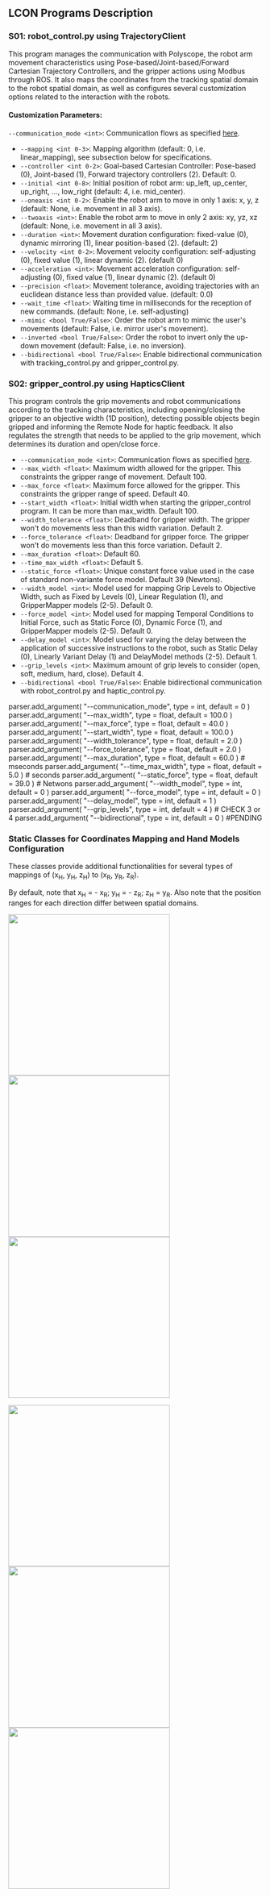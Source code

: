 ## LCON Programs Description

### S01: robot_control.py using TrajectoryClient

This program manages the communication with Polyscope, the robot arm movement characteristics using Pose-based/Joint-based/Forward Cartesian Trajectory Controllers, and the gripper actions using Modbus through ROS. It also maps the coordinates from the tracking spatial domain to the robot spatial domain, as well as configures several customization options related to the interaction with the robots.

#### Customization Parameters:

``--communication_mode <int>``: Communication flows as specified [here](https://github.com/xriteamupv/Haptic_Teleop/tree/main/comms).
- ``--mapping <int 0-3>``: Mapping algorithm (default: 0, i.e. linear_mapping), see subsection below for specifications.
- ``--controller <int 0-2>``: Goal-based Cartesian Controller: Pose-based (0), Joint-based (1), Forward trajectory controllers (2). Default: 0.
- ``--initial <int 0-8>``: Initial position of robot arm: up_left, up_center, up_right, ..., low_right (default: 4, i.e. mid_center).
- ``--oneaxis <int 0-2>``: Enable the robot arm to move in only 1 axis: x, y, z (default: None, i.e. movement in all 3 axis). 
- ``--twoaxis <int>``: Enable the robot arm to move in only 2 axis: xy, yz, xz (default: None, i.e. movement in all 3 axis). 
- ``--duration <int>``: Movement duration configuration: fixed-value (0), dynamic mirroring (1), linear position-based (2). (default: 2)
- ``--velocity <int 0-2>``: Movement velocity configuration: self-adjusting (0), fixed value (1), linear dynamic (2). (default 0)
- ``--acceleration <int>``: Movement acceleration configuration: self-adjusting (0), fixed value (1), linear dynamic (2). (default 0)
- ``--precision <float>``: Movement tolerance, avoiding trajectories with an euclidean distance less than provided value. (default: 0.0)
- ``--wait_time <float>``: Waiting time in milliseconds for the reception of new commands. (default: None, i.e. self-adjusting)
- ``--mimic <bool True/False>``: Order the robot arm to mimic the user's movements (default: False, i.e. mirror user's movement).
- ``--inverted <bool True/False>``: Order the robot to invert only the up-down movement (default: False, i.e. no inversion).
- ``--bidirectional <bool True/False>``: Enable bidirectional communication with tracking_control.py and gripper_control.py.

### S02: gripper_control.py using HapticsClient

This program controls the grip movements and robot communications according to the tracking characteristics, including opening/closing the gripper to an objective width (1D position), detecting possible objects begin gripped and informing the Remote Node for haptic feedback. It also regulates the strength that needs to be applied to the grip movement, which determines its duration and open/close force.

- ``--communication_mode <int>``: Communication flows as specified [here](https://github.com/xriteamupv/Haptic_Teleop/tree/main/comms).
- ``--max_width <float>``: Maximum width allowed for the gripper. This constraints the gripper range of movement. Default 100.
- ``--max_force <float>``: Maximum force allowed for the gripper. This constraints the gripper range of speed. Default 40.
- ``--start_width <float>``: Initial width when starting the gripper_control program. It can be more than max_width. Default 100.
- ``--width_tolerance <float>``: Deadband for gripper width. The gripper won't do movements less than this width variation. Default 2.
- ``--force_tolerance <float>``: Deadband for gripper force. The gripper won't do movements less than this force variation. Default 2.
- ``--max_duration <float>``: Default 60.
- ``--time_max_width <float>``: Default 5.
- ``--static_force <float>``: Unique constant force value used in the case of standard non-variante force model. Default 39 (Newtons).
- ``--width_model <int>``: Model used for mapping Grip Levels to Objective Width, such as Fixed by Levels (0), Linear Regulation (1), and GripperMapper models (2-5). Default 0.
- ``--force_model <int>``: Model used for mapping Temporal Conditions to Initial Force, such as Static Force (0), Dynamic Force (1), and GripperMapper models (2-5). Default 0.
- ``--delay_model <int>``: Model used for varying the delay between the application of successive instructions to the robot, such as Static Delay (0), Linearly Variant Delay (1) and DelayModel methods (2-5). Default 1.
- ``--grip_levels <int>``: Maximum amount of grip levels to consider (open, soft, medium, hard, close). Default 4.
- ``--bidirectional <bool True/False>``: Enable bidirectional communication with robot_control.py and haptic_control.py.

parser.add_argument( "--communication_mode", type = int, default = 0 )
parser.add_argument( "--max_width", type = float, default = 100.0 )
parser.add_argument( "--max_force", type = float, default = 40.0 )
parser.add_argument( "--start_width", type = float, default = 100.0 )
parser.add_argument( "--width_tolerance", type = float, default = 2.0 )
parser.add_argument( "--force_tolerance", type = float, default = 2.0 )
parser.add_argument( "--max_duration", type = float, default = 60.0 ) # mseconds
parser.add_argument( "--time_max_width", type = float, default = 5.0 ) # seconds
parser.add_argument( "--static_force", type = float, default = 39.0 ) # Netwons
parser.add_argument( "--width_model", type = int, default = 0 )
parser.add_argument( "--force_model", type = int, default = 0 )
parser.add_argument( "--delay_model", type = int, default = 1 )
parser.add_argument( "--grip_levels", type = int, default = 4 ) # CHECK 3 or 4
parser.add_argument( "--bidirectional", type = int, default = 0 ) #PENDING

### Static Classes for Coordinates Mapping and Hand Models Configuration

These classes provide additional functionalities for several types of mappings of (x<sub>H</sub>, y<sub>H</sub>, z<sub>H</sub>) to (x<sub>R</sub>, y<sub>R</sub>, z<sub>R</sub>).

By default, note that x<sub>H</sub> = - x<sub>R</sub>; y<sub>H</sub> = - z<sub>R</sub>; z<sub>H</sub> =  y<sub>R</sub>. Also note that the position ranges for each direction differ between spatial domains.

<img src="../../images/Camera_X-axis.gif" width="320"/> <img src="../../images/Camera_Y-axis.gif" width="320"/> <img src="../../images/Camera_Z-axis.gif" width="320"/>

<img src="../../images/Robot_X-axis2.gif" width="320"/> <img src="../../images/Robot_Z-axis2.gif" width="320"/> <img src="../../images/Robot_Y-axis2.gif" width="320"/>
